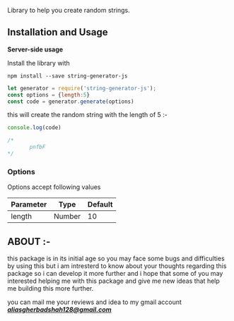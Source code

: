 Library to help you create random strings.


## **Installation and Usage**

**Server-side usage**

Install the library with 

```npm install --save string-generator-js```
    
```javascript
let generator = require('string-generator-js');
const options = {length:5}
const code = generator.generate(options)
```

this will create the random string with the length of 5 :-
```javascript
console.log(code)

/*
       pnfbF
*/
```



### **Options** 
 Options accept following values

| Parameter               | Type | Default |
| ------------------ | ------- | ------- |
| length | Number | 10 |




## **ABOUT :-**

this package is in its initial age so you may face some bugs and difficulties by using this but i am intresterd to know about your thoughts regarding this package so i can develop it more further and i hope that some of you may  interested helping me with this package and give me new ideas that help me building this more further. 

you can mail me your reviews and idea to my gmail account _**aliasgherbadshah128@gmail.com**_
